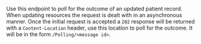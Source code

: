 Use this endpoint to poll for the outcome of an updated patient record.
When updating resources the request is dealt with in an asynchronous manner.
Once the initial request is accepted a `202` response will be returned with a `Content-Location` header, use this location to poll for the outcome.
It will be in the form `/Polling/<message id>`.
